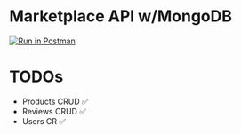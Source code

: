 # Marketplace API w/MongoDB

[![Run in Postman](https://run.pstmn.io/button.svg)](https://app.getpostman.com/run-collection/25420267-1220021d-c729-4a97-b653-f2199ca6069f?action=collection%2Ffork&collection-url=entityId%3D25420267-1220021d-c729-4a97-b653-f2199ca6069f%26entityType%3Dcollection%26workspaceId%3D190f09f5-0111-4d2a-92ae-7762917d4c51)

# TODOs

- Products CRUD ✅
- Reviews CRUD ✅
- Users CR ✅
